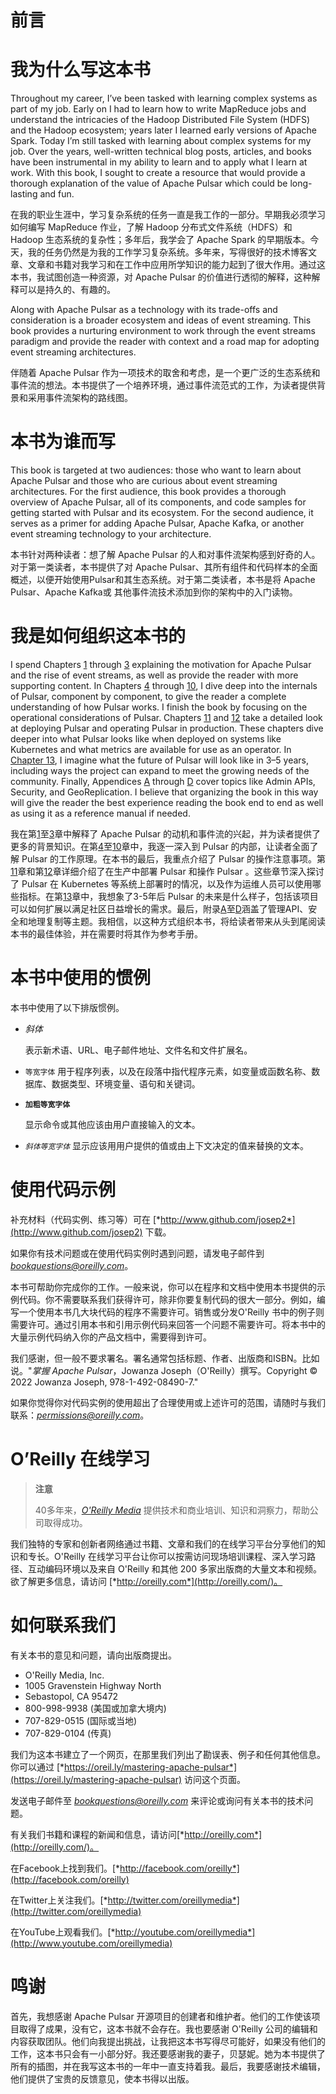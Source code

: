 # 前言

# 我为什么写这本书

Throughout my career, I’ve been tasked with learning complex systems as part of my job. Early on I had to learn how to write MapReduce jobs and understand the intricacies of the Hadoop Distributed File System (HDFS) and the Hadoop ecosystem; years later I learned early versions of Apache Spark. Today I’m still tasked with learning about complex systems for my job. Over the years, well-written technical blog posts, articles, and books have been instrumental in my ability to learn and to apply what I learn at work. With this book, I sought to create a resource that would provide a thorough explanation of the value of Apache Pulsar which could be long-lasting and fun.

在我的职业生涯中，学习复杂系统的任务一直是我工作的一部分。早期我必须学习如何编写 MapReduce 作业，了解 Hadoop 分布式文件系统（HDFS）和 Hadoop 生态系统的复杂性；多年后，我学会了 Apache Spark 的早期版本。今天，我的任务仍然是为我的工作学习复杂系统。多年来，写得很好的技术博客文章、文章和书籍对我学习和在工作中应用所学知识的能力起到了很大作用。通过这本书，我试图创造一种资源，对 Apache Pulsar 的价值进行透彻的解释，这种解释可以是持久的、有趣的。



Along with Apache Pulsar as a technology with its trade-offs and consideration is a broader ecosystem and ideas of event streaming. This book provides a nurturing environment to work through the event streams paradigm and provide the reader with context and a road map for adopting event streaming architectures.

伴随着 Apache Pulsar 作为一项技术的取舍和考虑，是一个更广泛的生态系统和事件流的想法。本书提供了一个培养环境，通过事件流范式的工作，为读者提供背景和采用事件流架构的路线图。



# 本书为谁而写

This book is targeted at two audiences: those who want to learn about Apache Pulsar and those who are curious about event streaming architectures. For the first audience, this book provides a thorough overview of Apache Pulsar, all of its components, and code samples for getting started with Pulsar and its ecosystem. For the second audience, it serves as a primer for adding Apache Pulsar, Apache Kafka, or another event streaming technology to your architecture.

本书针对两种读者：想了解 Apache Pulsar 的人和对事件流架构感到好奇的人。对于第一类读者，本书提供了对 Apache Pulsar、其所有组件和代码样本的全面概述，以便开始使用Pulsar和其生态系统。对于第二类读者，本书是将 Apache Pulsar、Apache Kafka或 其他事件流技术添加到你的架构中的入门读物。



# 我是如何组织这本书的

I spend Chapters [1](https://learning.oreilly.com/library/view/mastering-apache-pulsar/9781492084891/ch01.html#the_value_of_real-time_messaging) through [3](https://learning.oreilly.com/library/view/mastering-apache-pulsar/9781492084891/ch03.html#pulsar) explaining the motivation for Apache Pulsar and the rise of event streams, as well as provide the reader with more supporting content. In Chapters [4](https://learning.oreilly.com/library/view/mastering-apache-pulsar/9781492084891/ch04.html#pulsar_internals) through [10](https://learning.oreilly.com/library/view/mastering-apache-pulsar/9781492084891/ch10.html#pulsar_sql-id000029), I dive deep into the internals of Pulsar, component by component, to give the reader a complete understanding of how Pulsar works. I finish the book by focusing on the operational considerations of Pulsar. Chapters [11](https://learning.oreilly.com/library/view/mastering-apache-pulsar/9781492084891/ch11.html#deploying_pulsar) and [12](https://learning.oreilly.com/library/view/mastering-apache-pulsar/9781492084891/ch12.html#operating_pulsar) take a detailed look at deploying Pulsar and operating Pulsar in production. These chapters dive deeper into what Pulsar looks like when deployed on systems like Kubernetes and what metrics are available for use as an operator. In [Chapter 13](https://learning.oreilly.com/library/view/mastering-apache-pulsar/9781492084891/ch13.html#the_future), I imagine what the future of Pulsar will look like in 3–5 years, including ways the project can expand to meet the growing needs of the community. Finally, Appendices [A](https://learning.oreilly.com/library/view/mastering-apache-pulsar/9781492084891/app01.html#pulsar_admin_api) through [D](https://learning.oreilly.com/library/view/mastering-apache-pulsar/9781492084891/app04.html#d_securitycomma_authenticationcomma_and) cover topics like Admin APIs, Security, and GeoReplication. I believe that organizing the book in this way will give the reader the best experience reading the book end to end as well as using it as a reference manual if needed.

我在第[1](./ch01-the_value_of_real-time_messaging.md)至[3](./ch03-pulsar.md)章中解释了 Apache Pulsar 的动机和事件流的兴起，并为读者提供了更多的背景知识。在第[4](./ch04-pulsar_internals.md)至[10](./ch10-pulsar_sql.md)章中，我逐一深入到 Pulsar 的内部，让读者全面了解 Pulsar 的工作原理。在本书的最后，我重点介绍了 Pulsar 的操作注意事项。第[11](./ch11-deploying_pulsar.md)章和第[12](./ch12-operating_pulsar.md)章详细介绍了在生产中部署 Pulsar 和操作 Pulsar 。这些章节深入探讨了 Pulsar 在 Kubernetes 等系统上部署时的情况，以及作为运维人员可以使用哪些指标。在第[13](./ch13-the_future.md)章中，我想象了3-5年后 Pulsar 的未来是什么样子，包括该项目可以如何扩展以满足社区日益增长的需求。最后，附录[A](./appendix-a_pulsar_admin_api.md)至[D](./appendix-d_auth.md)涵盖了管理API、安全和地理复制等主题。我相信，以这种方式组织本书，将给读者带来从头到尾阅读本书的最佳体验，并在需要时将其作为参考手册。



# 本书中使用的惯例

本书中使用了以下排版惯例。

- *斜体*

  表示新术语、URL、电子邮件地址、文件名和文件扩展名。

- `等宽字体`
  用于程序列表，以及在段落中指代程序元素，如变量或函数名称、数据库、数据类型、环境变量、语句和关键词。
  
- **`加粗等宽字体`**

  显示命令或其他应该由用户直接输入的文本。

- *`斜体等宽字体`*
显示应该用用户提供的值或由上下文决定的值来替换的文本。



# 使用代码示例

补充材料（代码实例、练习等）可在 [*http://www.github.com/josep2*](http://www.github.com/josep2) 下载。

如果你有技术问题或在使用代码实例时遇到问题，请发电子邮件到[*bookquestions@oreilly.com*](mailto:bookquestions@oreilly.com)。

本书可帮助你完成你的工作。一般来说，你可以在程序和文档中使用本书提供的示例代码。你不需要联系我们获得许可，除非你要复制代码的很大一部分。例如，编写一个使用本书几大块代码的程序不需要许可。销售或分发O'Reilly 书中的例子则需要许可。通过引用本书和引用示例代码来回答一个问题不需要许可。将本书中的大量示例代码纳入你的产品文档中，需要得到许可。

我们感谢，但一般不要求署名。署名通常包括标题、作者、出版商和ISBN。比如说。"*掌握 Apache Pulsar*，Jowanza Joseph（O'Reilly）撰写。Copyright © 2022 Jowanza Joseph, 978-1-492-08490-7."

如果你觉得你对代码实例的使用超出了合理使用或上述许可的范围，请随时与我们联系：[*permissions@oreilly.com*](mailto:permissions@oreilly.com)。



# O’Reilly 在线学习

> **注意**
>
> 40多年来，[*O'Reilly Media*](http://oreilly.com/) 提供技术和商业培训、知识和洞察力，帮助公司取得成功。

我们独特的专家和创新者网络通过书籍、文章和我们的在线学习平台分享他们的知识和专长。O'Reilly 在线学习平台让你可以按需访问现场培训课程、深入学习路径、互动编码环境以及来自 O'Reilly 和其他 200 多家出版商的大量文本和视频。欲了解更多信息，请访问 [*http://oreilly.com*](http://oreilly.com/)。



# 如何联系我们

有关本书的意见和问题，请向出版商提出。

- O'Reilly Media, Inc.
- 1005 Gravenstein Highway North
- Sebastopol, CA 95472
- 800-998-9938 (美国或加拿大境内)
- 707-829-0515 (国际或当地)
- 707-829-0104 (传真)

我们为这本书建立了一个网页，在那里我们列出了勘误表、例子和任何其他信息。你可以通过 [*https://oreil.ly/mastering-apache-pulsar*](https://oreil.ly/mastering-apache-pulsar) 访问这个页面。

发送电子邮件至 [*bookquestions@oreilly.com*](mailto:bookquestions@oreilly.com) 来评论或询问有关本书的技术问题。

有关我们书籍和课程的新闻和信息，请访问[*http://oreilly.com*](http://oreilly.com/)。

在Facebook上找到我们。[*http://facebook.com/oreilly*](http://facebook.com/oreilly)

在Twitter上关注我们。[*http://twitter.com/oreillymedia*](http://twitter.com/oreillymedia)

在YouTube上观看我们。[*http://youtube.com/oreillymedia*](http://www.youtube.com/oreillymedia)



# 鸣谢

首先，我想感谢 Apache Pulsar 开源项目的创建者和维护者。他们的工作使该项目取得了成果，没有它，这本书就不会存在。我也要感谢 O'Reilly 公司的编辑和内容获取团队。他们向我提出挑战，让我把这本书写得尽可能好，如果没有他们的工作，这本书只会有一小部分好。我还要感谢我的妻子，贝瑟妮。她为本书提供了所有的插图，并在我写这本书的一年中一直支持着我。最后，我要感谢技术编辑，他们提供了宝贵的反馈意见，使本书得以出版。